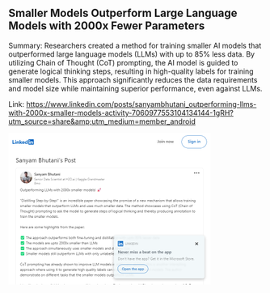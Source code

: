 ## Smaller Models Outperform Large Language Models with 2000x Fewer Parameters
Summary: Researchers created a method for training smaller AI models that outperformed large language models (LLMs) with up to 85% less data. By utilizing Chain of Thought (CoT) prompting, the AI model is guided to generate logical thinking steps, resulting in high-quality labels for training smaller models. This approach significantly reduces the data requirements and model size while maintaining superior performance, even against LLMs.

Link: https://www.linkedin.com/posts/sanyambhutani_outperforming-llms-with-2000x-smaller-models-activity-7060977553104134144-1gRH?utm_source=share&amp;utm_medium=member_android

<img src="/img/f0299d79-1d15-4e32-90be-0d2ee2e9d7d0.png" width="400" />
<br/><br/>
